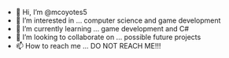 - 👋 Hi, I’m @mcoyotes5
- 👀 I’m interested in ... computer science and game development
- 🌱 I’m currently learning ... game development and C#
- 💞️ I’m looking to collaborate on ... possible future projects
- 📫 How to reach me ... DO NOT REACH ME!!!

<!---
mcoyotes5/mcoyotes5 is a ✨ special ✨ repository because its `README.md` (this file) appears on your GitHub profile.
You can click the Preview link to take a look at your changes.
--->
